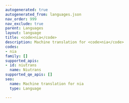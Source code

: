 ```yaml
---
autogenerated: true
autogenerated_from: languages.json
nav_order: 999
nav_exclude: true
parent: Languages
layout: language
title: <code>nia</code>
description: Machine translation for <code>nia</code>
codes:
- nia
family: []
supported_apis:
- id: niutrans
  name: Niutrans
supported_qe_apis: []
seo:
  name: Machine translation for nia
  type: Language

---
```


